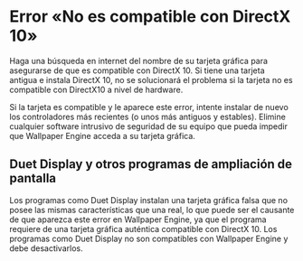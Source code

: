 # Error «No es compatible con DirectX 10»
Haga una búsqueda en internet del nombre de su tarjeta gráfica para asegurarse de que es compatible con DirectX 10. Si tiene una tarjeta antigua e instala DirectX 10, no se solucionará el problema si la tarjeta no es compatible con DirectX10 a nivel de hardware.

Si la tarjeta es compatible y le aparece este error, intente instalar de nuevo los controladores más recientes (o unos más antiguos y estables). Elimine cualquier software intrusivo de seguridad de su equipo que pueda impedir que Wallpaper Engine acceda a su tarjeta gráfica.

## Duet Display y otros programas de ampliación de pantalla
Los programas como Duet Display instalan una tarjeta gráfica falsa que no posee las mismas características que una real, lo que puede ser el causante de que aparezca este error en Wallpaper Engine, ya que el programa requiere de una tarjeta gráfica auténtica compatible con DirectX 10. Los programas como Duet Display no son compatibles con Wallpaper Engine y debe desactivarlos.

